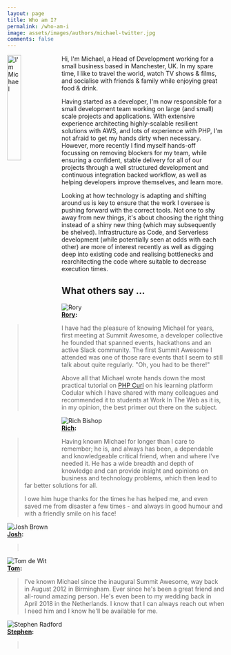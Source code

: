 ```yaml
---
layout: page
title: Who am I?
permalink: /who-am-i
image: assets/images/authors/michael-twitter.jpg
comments: false
---
```


<img class="author-thumb" style="width: 25%; height: auto; float: left" src="{{ site.baseurl }}/assets/images/authors/michael-twitter.jpg" alt="I'm Michael">

Hi, I'm Michael, a Head of Development working for a small business based in Manchester, UK. In my spare time, I like to travel the world, watch TV shows & films, and socialise with friends & family while enjoying great food & drink.

Having started as a developer, I'm now responsible for a small development team working on large (and small) scale projects and applications. With extensive experience architecting highly-scalable resilient solutions with AWS, and lots of experience with PHP, I'm not afraid to get my hands dirty when necessary. However, more recently I find myself hands-off focussing on removing blockers for my team, while ensuring a confident, stable delivery for all of our projects through a well structured development and continuous integration backed workflow, as well as helping developers improve themselves, and learn more.

Looking at how technology is adapting and shifting around us is key to ensure that the work I oversee is pushing forward with the correct tools. Not one to shy away from new things, it's about choosing the right thing instead of a shiny new thing (which may subsequently be shelved). Infrastructure as Code, and Serverless development (while potentially seen at odds with each other) are more of interest recently as well as digging deep into existing code and realising bottlenecks and rearchitecting the code where suitable to decrease execution times.


<div class="section-title">
    <h2><span>What others say ...</span></h2>
</div>

<div class='row'>
	<div class="col-12 col-md-6">
		<div class="row post-top-meta">
		    <div class="col col-md-4 text-right">
		        <img class="author-thumb" src="{{ site.baseurl }}/assets/images/authors/rory.jpg" alt="Rory">
		    </div>
		    <div class="col-9 col-md-8 text-left">
		    	<strong><a target="_blank" rel="noopener noreferrer" href="https://twitter.com/roikles">Rory</a>:</strong>
		        <blockquote>
				  <p>I have had the pleasure of knowing Michael for years, first meeting at Summit Awesome, a developer collective he founded that spanned events, hackathons and an active Slack community. The first Summit Awesome I attended was one of those rare events that I seem to still talk about quite regularly. "Oh, you had to be there!"</p>
				  <p>Above all that Michael wrote hands down the most practical tutorial on <a href='https://codular.com/curl-with-php' title='PHP Curl Introduction'>PHP Curl</a> on his learning platform Codular which I have shared with many colleagues and recommended it to students at Work In The Web as it is, in my opinion, the best primer out there on the subject.</p>
				</blockquote>
		    </div>
		</div>
	</div>
	<div class="col-12 col-md-6">
		<div class="row post-top-meta">
		    <div class="col col-md-4 text-right">
		        <img class="author-thumb" src="{{ site.baseurl }}/assets/images/authors/rich.jpg" alt="Rich Bishop">
		    </div>
		    <div class="col-9 col-md-8 text-left">
		    	<strong><a target="_blank" rel="noopener noreferrer" href="https://twitter.com/richbishop">Rich</a>:</strong>
		        <blockquote>
				  <p>Having known Michael for longer than I care to remember; he is, and always has been, a dependable and knowledgeable critical friend, when and where I’ve needed it. He has a wide breadth and depth of knowledge and can provide insight and opinions on business and technology problems, which then lead to far better solutions for all.</p>
				  <p>I owe him huge thanks for the times he has helped me, and even saved me from disaster a few times -  and always in good humour and with a friendly smile on his face!</p>
				</blockquote>
		    </div>
		</div>
	</div>
</div>
<div class='row'>
	<div class="col-12 col-md-6">
		<div class="row post-top-meta">
		    <div class="col col-md-4 text-right">
		        <img class="author-thumb" src="{{ site.baseurl }}/assets/images/authors/josh.jpg" alt="Josh Brown">
		    </div>
		    <div class="col-9 col-md-8 text-left">
		    	<strong><a target="_blank" rel="noopener noreferrer" href="https://twitter.com/joshbrw">Josh</a>:</strong>
		        <blockquote>
				  <p>&nbsp;</p>
				</blockquote>
		    </div>
		</div>
	</div>
	<div class="col-12 col-md-6">
		<div class="row post-top-meta">
		    <div class="col col-md-4 text-right">
		        <img class="author-thumb" src="{{ site.baseurl }}/assets/images/authors/tom.jpg" alt="Tom de Wit">
		    </div>
		    <div class="col-9 col-md-8 text-left">
		    	<strong><a target="_blank" rel="noopener noreferrer" href="https://twitter.com/ttomdewit">Tom</a>:</strong>
		        <blockquote>
				  <p>I've known Michael since the inaugural Summit Awesome, way back in August 2012 in Birmingham. Ever since he's been a great friend and all-round amazing person. He's even been to my wedding back in April 2018 in the Netherlands. I know that I can always reach out when I need him and I know he'll be available for me.</p>
				</blockquote>
		    </div>
		</div>
	</div>
</div>
<div class='row'>
	<div class="col-12 col-md-6">
		<div class="row post-top-meta">
		    <div class="col col-md-4 text-right">
		        <img class="author-thumb" src="{{ site.baseurl }}/assets/images/authors/steve.jpg" alt="Stephen Radford">
		    </div>
		    <div class="col-9 col-md-8 text-left">
		    	<strong><a target="_blank" rel="noopener noreferrer" href="https://twitter.com/steve228uk">Stephen</a>:</strong>
		        <blockquote>
				  <p>&nbsp;</p>
				</blockquote>
		    </div>
		</div>
	</div>
	<!-- <div class="col-12 col-md-6">
		<div class="row post-top-meta">
		    <div class="col col-md-4 text-right">
		        <img class="author-thumb" src="{{ site.baseurl }}/assets/images/authors/tom.jpg" alt="Tom de Wit">
		    </div>
		    <div class="col-9 col-md-8 text-left">
		    	<strong><a target="_blank" rel="noopener noreferrer" href="https://twitter.com/ttomdewit">Tom</a>:</strong>
		        <blockquote>
				  <p>&nbsp;</p>
				</blockquote>
		    </div>
		</div>
	</div> -->
</div>